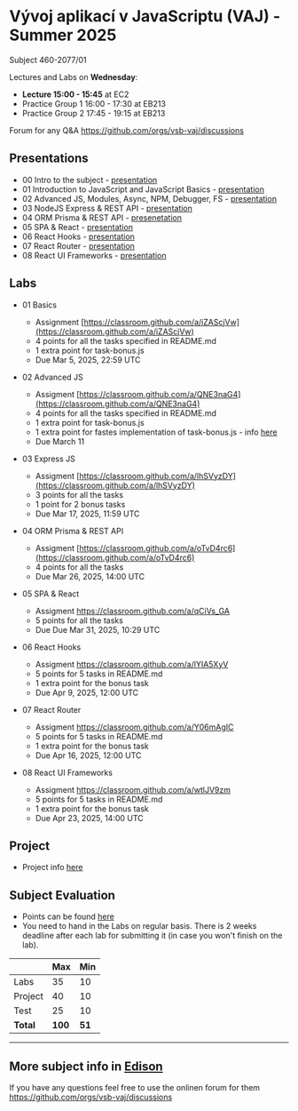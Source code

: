 # Vývoj aplikací v JavaScriptu (VAJ) - Summer 2025 
Subject 460-2077/01

Lectures and Labs on **Wednesday**:
- **Lecture 15:00 - 15:45** at EC2
- Practice Group 1 16:00 - 17:30 at EB213
- Practice Group 2 17:45 - 19:15 at EB213

Forum for any Q&A https://github.com/orgs/vsb-vaj/discussions

## Presentations 
  - 00 Intro to the subject - [presentation](https://docs.google.com/presentation/d/1fg9hc8wu0giDWeY_-eLFmMMoGcCurY6T99fgrpEEyzw/edit?usp=sharing)
  - 01 Introduction to JavaScript and JavaScript Basics - [presentation](https://docs.google.com/presentation/d/1-2gl_ycLBRFdR0Rtzc6jlwqIJY6HyjMlA7kv502PfIE/edit?usp=sharing)
  - 02 Advanced JS, Modules, Async, NPM, Debugger, FS - [presentation](https://docs.google.com/presentation/d/1oBhLwi_Wh7kdfiOBZymfzpTkvDaueoxtRokrK1ApHL4/edit?usp=sharing)
  - 03 NodeJS Express & REST API - [presentation](https://docs.google.com/presentation/d/1kqi9kMPvtgFPrEdCKto0DSooTjoDwsvdnzNkwLAi1_0/edit?usp=sharing)
  - 04 ORM Prisma & REST API - [presenetation](https://docs.google.com/presentation/d/1sRWelOVZbr-5KhJPbHzDtt2rRZlpZP-w7UL6fN_Lb4E/edit?usp=sharing)
  - 05 SPA & React - [presentation](https://docs.google.com/presentation/d/1CZJ0WgQ4lg9uy944HIibLFc0yekyCHU0pF-IUqwNct8/edit?usp=sharing)
  - 06 React Hooks - [presentation](https://docs.google.com/presentation/d/13In4ripQGv-weoiMTmu3cvgMaoADj19i68eCJv8xACw/edit?usp=sharing)
  - 07 React Router - [presentation](https://docs.google.com/presentation/d/1d0GECwOEhgVIn1Ozg_r_NVsfZdFTfHvtFnE4lE8GbYM/edit?usp=sharing)
  - 08 React UI Frameworks - [presentation](https://docs.google.com/presentation/d/1wPLu0ZvcS28eRV5B0PM86sun5nulPnWFY9_aiVsNc6o/edit?usp=sharing)

## Labs
- 01 Basics
  - Assignment [https://classroom.github.com/a/iZAScjVw](https://classroom.github.com/a/iZAScjVw)
  - 4 points for all the tasks specified in README.md
  - 1 extra point for task-bonus.js
  - Due Mar 5, 2025, 22:59 UTC

- 02 Advanced JS
  - Assigment [https://classroom.github.com/a/QNE3naG4](https://classroom.github.com/a/QNE3naG4)
  - 4 points for all the tasks specified in README.md
  - 1 extra point for task-bonus.js
  - 1 extra point for fastes implementation of task-bonus.js - info [here](https://github.com/orgs/vsb-vaj/discussions/16#discussion-8016040)
  - Due March 11 

- 03 Express JS
  - Assigment [https://classroom.github.com/a/lhSVyzDY](https://classroom.github.com/a/lhSVyzDY)
  - 3 points for all the tasks
  - 1 point for 2 bonus tasks 
  - Due Mar 17, 2025, 11:59 UTC

- 04 ORM Prisma & REST API
  - Assigment [https://classroom.github.com/a/oTvD4rc6](https://classroom.github.com/a/oTvD4rc6)
  - 4 points for all the tasks
  - Due Mar 26, 2025, 14:00 UTC

- 05 SPA & React
  - Assigment https://classroom.github.com/a/qCiVs_GA
  - 5 points for all the tasks
  - Due Due Mar 31, 2025, 10:29 UTC

- 06 React Hooks
  - Assigment https://classroom.github.com/a/lYIA5XyV
  - 5 points for 5 tasks in README.md
  - 1 extra point for the bonus task
  - Due Apr 9, 2025, 12:00 UTC
 
- 07 React Router
  - Assigment https://classroom.github.com/a/Y06mAgIC
  - 5 points for 5 tasks in README.md
  - 1 extra point for the bonus task
  - Due Apr 16, 2025, 12:00 UTC
 
- 08 React UI Frameworks
  - Assigment https://classroom.github.com/a/wtlJV9zm
  - 5 points for 5 tasks in README.md
  - 1 extra point for the bonus task
  - Due Apr 23, 2025, 14:00 UTC

## Project
- Project info [here](https://docs.google.com/document/d/1o2b6Rx1TXxssVNWquiox8zSkvp6R4iInYVB4AzqXDSE/edit?usp=sharing)

## Subject Evaluation
- Points can be found [here](https://docs.google.com/spreadsheets/d/10IjP6Z71eWX33XH4IiC3cH9vLtBnL3U9cM7VzS2pc90/edit?usp=sharing)
- You need to hand in the Labs on regular basis. There is 2 weeks deadline after each lab for submitting it (in case you won't finish on the lab). 

|           | Max     | Min    |
|-----------|---------|--------|
| Labs      |    35   |   10   |
| Project   |    40   |   10   |
| Test      |    25   |   10   |
| **Total** | **100** | **51** |

------------------------
## More subject info in [Edison](https://edison.sso.vsb.cz/cz.vsb.edison.edu.study.prepare.web/SubjectVersion.faces?version=460-2077/01&studyPlanId=24376&locale=cs)

If you have any questions feel free to use the onlinen forum for them https://github.com/orgs/vsb-vaj/discussions
